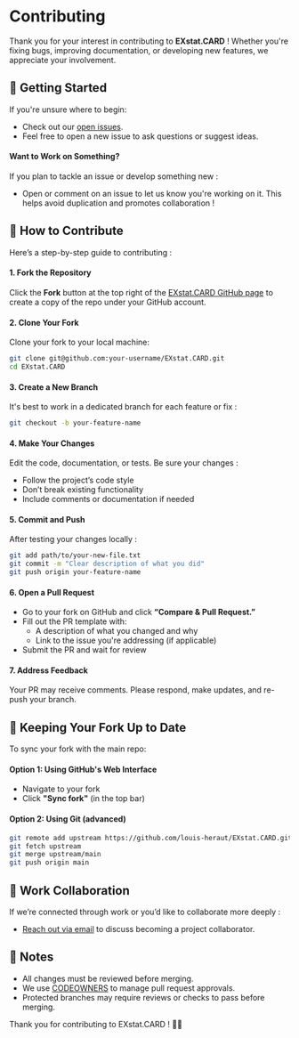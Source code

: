 # Contributing

Thank you for your interest in contributing to **EXstat.CARD** !
Whether you're fixing bugs, improving documentation, or developing new features, we appreciate your involvement.


## 🚀 Getting Started

If you're unsure where to begin:
- Check out our [open issues](https://github.com/louis-heraut/EXstat.CARD/issues).
- Feel free to open a new issue to ask questions or suggest ideas.

#### Want to Work on Something?
If you plan to tackle an issue or develop something new :
- Open or comment on an issue to let us know you're working on it. This helps avoid duplication and promotes collaboration !


## 🔧 How to Contribute

Here’s a step-by-step guide to contributing :

#### 1. **Fork the Repository**
Click the **Fork** button at the top right of the [EXstat.CARD GitHub page](https://github.com/louis-heraut/EXstat.CARD) to create a copy of the repo under your GitHub account.

#### 2. **Clone Your Fork**
Clone your fork to your local machine:

```bash
git clone git@github.com:your-username/EXstat.CARD.git
cd EXstat.CARD
```

#### 3. **Create a New Branch**
It's best to work in a dedicated branch for each feature or fix :

```bash
git checkout -b your-feature-name
```

#### 4. **Make Your Changes**
Edit the code, documentation, or tests. Be sure your changes :
- Follow the project’s code style
- Don’t break existing functionality
- Include comments or documentation if needed

#### 5. **Commit and Push**
After testing your changes locally :

```bash
git add path/to/your-new-file.txt
git commit -m "Clear description of what you did"
git push origin your-feature-name
```

#### 6. **Open a Pull Request**
- Go to your fork on GitHub and click **“Compare & Pull Request.”**
- Fill out the PR template with:
  - A description of what you changed and why
  - Link to the issue you're addressing (if applicable)
- Submit the PR and wait for review

#### 7. **Address Feedback**
Your PR may receive comments. Please respond, make updates, and re-push your branch.


## 🔄 Keeping Your Fork Up to Date

To sync your fork with the main repo:

#### Option 1: Using GitHub's Web Interface
- Navigate to your fork
- Click **"Sync fork"** (in the top bar)

#### Option 2: Using Git (advanced)

```bash
git remote add upstream https://github.com/louis-heraut/EXstat.CARD.git
git fetch upstream
git merge upstream/main
git push origin main
```


## 🤝 Work Collaboration

If we’re connected through work or you’d like to collaborate more deeply :
- [Reach out via email](mailto:louis.heraut@inrae.fr?subject=%5BEXstat.CARD%5D) to discuss becoming a project collaborator.


## 📌 Notes

- All changes must be reviewed before merging.
- We use [CODEOWNERS](https://docs.github.com/en/repositories/managing-your-repositorys-settings-and-features/customizing-your-repository/about-code-owners) to manage pull request approvals.
- Protected branches may require reviews or checks to pass before merging.


Thank you for contributing to EXstat.CARD ! 🧪✨
